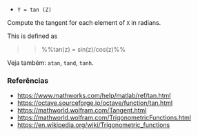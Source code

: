 * `Y = tan (Z)`

Compute the tangent for each element of `X` in radians.

This is defined as

>> %%tan(z) = sin(z)/cos(z)%%

Veja também: `atan`, `tand`, `tanh`.

### Referências

* https://www.mathworks.com/help/matlab/ref/tan.html
* https://octave.sourceforge.io/octave/function/tan.html
* https://mathworld.wolfram.com/Tangent.html
* https://mathworld.wolfram.com/TrigonometricFunctions.html
* https://en.wikipedia.org/wiki/Trigonometric_functions
